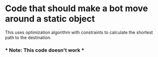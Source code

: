 # Code that should make a bot move around a static object 

This uses optimization algorithm with constraints to calculate the shortest path to the destination. 

### * **Note: This code doesn't work** *
